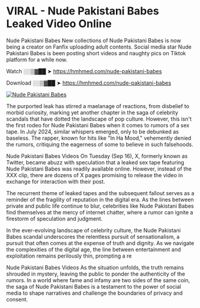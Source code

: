 # VIRAL - Nude Pakistani Babes Leaked Video Online

Nude Pakistani Babes New collections of Nude Pakistani Babes is now being a creator on Fanfix uploading adult contents. Social media star Nude Pakistani Babes is been posting short videos and naughty pics on Tiktok platform for a while now.

Watch ░░▒▓██ ➤ https://hmhmed.com/nude-pakistani-babes

Download ░░▒▓██ ➤ https://hmhmed.com/nude-pakistani-babes

[![Nude Pakistani Babes](https://i.imgur.com/dJHk4Zq.gif)](https://hmhmed.com/nude-pakistani-babes)

The purported leak has stirred a maelanage of reactions, from disbelief to morbid curiosity, marking yet another chapter in the saga of celebrity scandals that have dotted the landscape of pop culture. However, this isn't the first rodeo for Nude Pakistani Babes when it comes to rumors of a sex tape. In July 2024, similar whispers emerged, only to be debunked as baseless. The rapper, known for hits like "In Ha Mood," vehemently denied the rumors, critiquing the eagerness of some to believe in such falsehoods.

Nude Pakistani Babes Videos
On Tuesday (Sep 16), X, formerly known as Twitter, became abuzz with speculation that a leaked sex tape featuring Nude Pakistani Babes was readily available online. However, instead of the XXX clip, there are dozens of X pages promising to release the video in exchange for interaction with their post.

The recurrent theme of leaked tapes and the subsequent fallout serves as a reminder of the fragility of reputation in the digital era. As the lines between private and public life continue to blur, celebrities like Nude Pakistani Babes find themselves at the mercy of internet chatter, where a rumor can ignite a firestorm of speculation and judgment.

In the ever-evolving landscape of celebrity culture, the Nude Pakistani Babes scandal underscores the relentless pursuit of sensationalism, a pursuit that often comes at the expense of truth and dignity. As we navigate the complexities of the digital age, the line between entertainment and exploitation remains perilously thin, prompting a re

Nude Pakistani Babes Videos
As the situation unfolds, the truth remains shrouded in mystery, leaving the public to ponder the authenticity of the rumors. In a world where fame and infamy are two sides of the same coin, the saga of Nude Pakistani Babes is a testament to the power of social media to shape narratives and challenge the boundaries of privacy and consent.